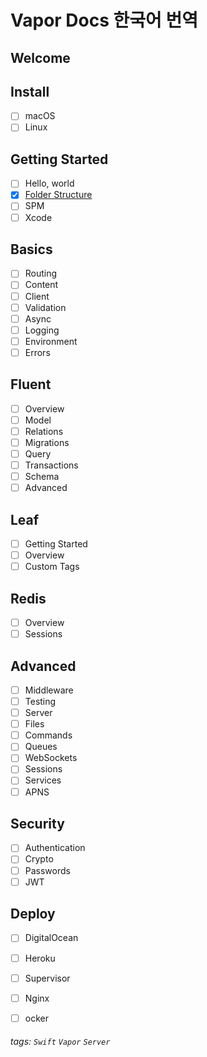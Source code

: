 # Vapor Docs 한국어 번역

Welcome
---
Install
---
- [ ] macOS
- [ ] Linux

Getting Started
---
- [ ] Hello, world
- [x] [Folder Structure](/2_GettingStarted/1_FolderStructure/)
- [ ] SPM
- [ ] Xcode

Basics
---
- [ ] Routing
- [ ] Content
- [ ] Client
- [ ] Validation
- [ ] Async
- [ ] Logging
- [ ] Environment
- [ ] Errors

Fluent
---
- [ ] Overview
- [ ] Model
- [ ] Relations
- [ ] Migrations
- [ ] Query
- [ ] Transactions
- [ ] Schema
- [ ] Advanced

Leaf
---
- [ ] Getting Started
- [ ] Overview
- [ ] Custom Tags

Redis
---
- [ ] Overview
- [ ] Sessions

Advanced
---
- [ ] Middleware
- [ ] Testing
- [ ] Server
- [ ] Files
- [ ] Commands
- [ ] Queues
- [ ] WebSockets
- [ ] Sessions
- [ ] Services
- [ ] APNS

Security
---
- [ ] Authentication
- [ ] Crypto
- [ ] Passwords
- [ ] JWT

Deploy
---
- [ ] DigitalOcean
- [ ] Heroku
- [ ] Supervisor
- [ ] Nginx
- [ ] ocker



###### tags: `Swift` `Vapor` `Server`
